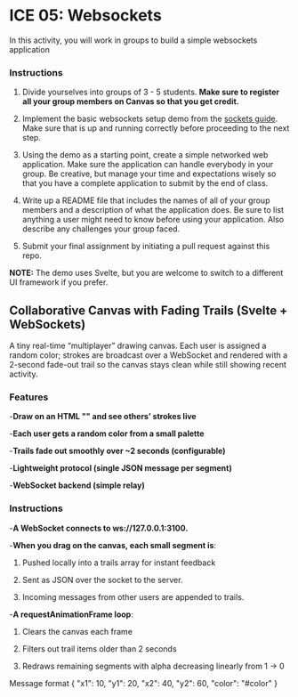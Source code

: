 # ICE 05: Websockets

In this activity, you will work in groups to build a simple websockets application

### Instructions

1. Divide yourselves into groups of 3 - 5 students. **Make sure to register all your group members on Canvas so that you get credit.**

2. Implement the basic websockets setup demo from the [sockets guide](https://github.com/jmcuneo/cs4241-guides/blob/master/using.sockets.md). Make sure that is up and running correctly before proceeding to the next step.

3. Using the demo as a starting point, create a simple networked web application. Make sure the application can handle everybody in your group. Be creative, but manage your time and expectations wisely so that you have a complete application to submit by the end of class.

4. Write up a README file that includes the names of all of your group members and a description of what the application does. Be sure to list anything a user might need to know before using your application. Also describe any challenges your group faced.

5. Submit your final assignment by initiating a pull request against this repo.

**NOTE:** The demo uses Svelte, but you are welcome to switch to a different UI framework if you prefer.


## Collaborative Canvas with Fading Trails (Svelte + WebSockets)


A tiny real-time “multiplayer” drawing canvas. Each user is assigned a random color; strokes are broadcast over a WebSocket and rendered with a 2-second fade-out trail so the canvas stays clean while still showing recent activity.


### Features


-**Draw on an HTML "<canvas>" and see others’ strokes live**


-**Each user gets a random color from a small palette**


-**Trails fade out smoothly over ~2 seconds (configurable)**


-**Lightweight protocol (single JSON message per segment)**


-**WebSocket backend (simple relay)**


### Instructions

-**A WebSocket connects to ws://127.0.0.1:3100.**

-**When you drag on the canvas, each small segment is**:

1. Pushed locally into a trails array for instant feedback

2. Sent as JSON over the socket to the server.

3. Incoming messages from other users are appended to trails.

-**A requestAnimationFrame loop**:

1. Clears the canvas each frame

2. Filters out trail items older than 2 seconds

3. Redraws remaining segments with alpha decreasing linearly from 1 → 0

Message format
{
  "x1": 10, "y1": 20,
  "x2": 40, "y2": 60,
  "color": "#color"
}
